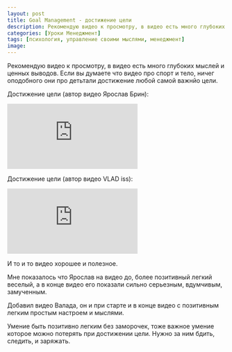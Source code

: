 ```yaml
---
layout: post
title: Goal Management - достижение цели
description: Рекомендую видео к просмотру, в видео есть много глубоких мыслей и ценных выводов. Если вы думаете что видео про спорт и тело, ничег оподобного они про детьтали достижение любой самой важнйо цели.
categories: [Уроки Менеджмент]
tags: [психология, управление своими мыслями, менеджмент]
image:
---
```

Рекомендую видео к просмотру, в видео есть много глубоких мыслей и ценных выводов. Если вы думаете что видео про спорт и тело, ничег оподобного они про детьтали достижение любой самой важнйо цели.

Достижение цели (автор видео Ярослав Брин):

<div class="yt-video-container-1">
    <iframe src="https://www.youtube.com/embed/Npqmqry752Q?rel=0" frameborder="0" allowfullscreen></iframe>    
</div>

Достижение цели (автор видео VLAD iss):
<div class="yt-video-container-1">
    <iframe src="https://www.youtube.com/embed/xdjEz0oWINo?rel=0" frameborder="0" allowfullscreen></iframe>    
</div>

И то и то видео хорошее и полезное.

Мне показалось что Ярослав на видео до, более позитивный легкий веселый, а в конце видео его показали сильно серьезным, вдумчивым, замученным.

Добавил видео Валада, он и при старте и в конце видео с позитивным легким простым настроем и мыслями.

Умение быть позитивно легким без заморочек, тоже важное умение которое можно потерять при достижении цели. Нужно за ним бдить, следить, и заряжать.
